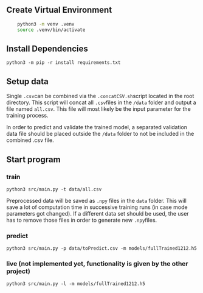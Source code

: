 ## Create Virtual Environment
```bash
    python3 -m venv .venv
    source .venv/bin/activate
```

## Install Dependencies
```python3 -m pip -r install requirements.txt```

## Setup data
Single ``.csv``can be combined via the ``.concatCSV.sh``script located in the root directory.
This script will concat all ``.csv``files in the ``/data`` folder and output a file named
``all.csv``. This file will most likely be the input parameter for the training process.

In order to predict and validate the trained model, a separated validation data file should be placed 
outside the ``/data`` folder to not be included in the combined .csv file.

## Start program
### train
```python3 src/main.py -t data/all.csv```

Preprocessed data will be saved as ``.npy`` files in the ``data`` folder. This will save
a lot of computation time in successive training runs (in case mode parameters got changed).
If a different data set should be used, the user has to remove those files in order to generate
new ``.npy``files.

### predict
```python3 src/main.py -p data/toPredict.csv -m models/fullTrained1212.h5```

### live (not implemented yet, functionality is given by the other project)
```python3 src/main.py -l -m models/fullTrained1212.h5```
